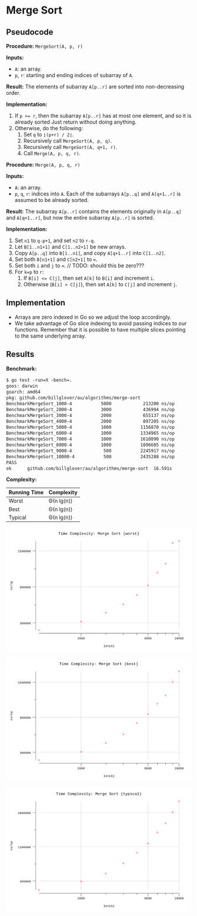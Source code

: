 # Merge Sort

## Pseudocode

**Procedure:** `MergeSort(A, p, r)`

**Inputs:**

* `A`: an array.
* `p`, `r`: starting and ending indices of subarray of `A`.

**Result:** The elements of subarray `A[p..r]` are sorted into non-decreasing order.

**Implementation:**

1. If `p >= r`, then the subarray `A[p..r]` has at most one element, and so it is already sorted Just return without doing anything.
2. Otherwise, do the following:
   1. Set `q` to `⌊(p+r) / 2⌋`.
   2. Recursively call `MergeSort(A, p, q)`.
   3. Recursively call `MergeSort(A, q+1, r)`.
   4. Call `Merge(A, p, q, r)`.

**Procedure:** `Merge(A, p, q, r)`

**Inputs:**

* `A`: an array.
* `p`, `q`, `r`: indices into `A`. Each of the subarrays `A[p..q]` and `A[q+1..r]` is assumed to be already sorted.

**Result:** The subarray `A[p..r]` contains the elements originally in `A[p..q]` and `A[q+1..r]`, but now the entire subarray `A[p..r]` is sorted.

**Implementation:**

1. Set `n1` to `q-p+1`, and set `n2` to `r-q`.
2. Let `B[1..n1+1]` and `C[1..n2+1]` be new arrays.
3. Copy `A[p..q]` into `B[1..n1]`, and copy `A[q+1..r]` into `C[1..n2]`.
4. Set both `B[n1+1]` and `C[n2+1]` to `∞`.
5. Set both `i` and `j` to `∞`. // TODO: should this be zero???
6. For `k=p` to `r`:
   1. If `B[i] <= C[j]`, then set `A[k]` to `B[i]` and increment `i`.
   2. Otherwise (`B[i] > C[j]`), then set `A[k]` to `C[j]` and increment `j`.

## Implementation

* Arrays are zero indexed in Go so we adjust the loop accordingly.
* We take advantage of Go slice indexing to avoid passing indices to our functions. Remember that it is possible to have multiple slices pointing to the same underlying array.

## Results

**Benchmark:**

```plain
$ go test -run=X -bench=.
goos: darwin
goarch: amd64
pkg: github.com/billglover/au/algorithms/merge-sort
BenchmarkMergeSort_1000-4           5000            213200 ns/op
BenchmarkMergeSort_2000-4           3000            436994 ns/op
BenchmarkMergeSort_3000-4           2000            655137 ns/op
BenchmarkMergeSort_4000-4           2000            897205 ns/op
BenchmarkMergeSort_5000-4           1000           1156870 ns/op
BenchmarkMergeSort_6000-4           1000           1334965 ns/op
BenchmarkMergeSort_7000-4           1000           1610890 ns/op
BenchmarkMergeSort_8000-4           1000           1896605 ns/op
BenchmarkMergeSort_9000-4            500           2245917 ns/op
BenchmarkMergeSort_10000-4           500           2435288 ns/op
PASS
ok      github.com/billglover/au/algorithms/merge-sort  16.591s
```

**Complexity:**

| Running Time | Complexity |
|--------------|------------|
| Worst        | Θ(n lg(n)) |
| Best         | Θ(n lg(n)) |
| Typical      | Θ(n lg(n)) |

![Time Complexity: Merge Sort](img/complexity_time_worst.png)

![Time Complexity: Merge Sort](img/complexity_time_best.png)

![Time Complexity: Merge Sort](img/complexity_time_typical.png)
